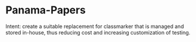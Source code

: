 # Panama-Papers
Intent: create a suitable replacement for classmarker that is managed and stored in-house, thus reducing cost and increasing customization of testing. 
